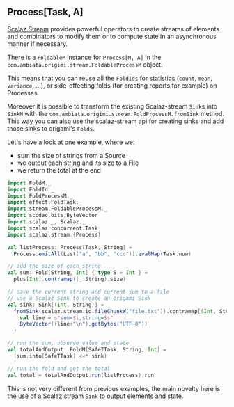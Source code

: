 ## Process[Task, A]

[Scalaz Stream](https://github.com/scalaz/scalaz-stream) provides powerful operators to create streams of elements and combinators to modify them or to compute state in an asynchronous manner if necessary.

There is a `FoldableM` instance for `Process[M, A]` in the `com.ambiata.origimi.stream.FoldableProcessM` object.

This means that you can reuse all the `FoldIds` for statistics (`count`, `mean`, `variance`, ...), or side-effecting folds (for creating reports for example) on Processes.

Moreover it is possible to transform the existing Scalaz-stream `Sink`s into `SinkM` with the `com.ambiata.origimi.stream.FoldProcessM.fromSink` method. This way you can also use the scalaz-stream api for creating sinks and add those sinks to origami's `Folds`.

Let's have a look at one example, where we:

 - sum the size of strings from a Source
 - we output each string and its size to a File
 - we return the total at the end

```scala
import FoldM._
import FoldId._
import FoldProcessM._
import effect.FoldTask._
import stream.FoldableProcessM._
import scodec.bits.ByteVector
import scalaz._, Scalaz._
import scalaz.concurrent.Task
import scalaz.stream.{Process}

val listProcess: Process[Task, String] =
  Process.emitAll(List("a", "bb", "ccc")).evalMap(Task.now)

// add the size of each string
val sum: Fold[String, Int] { type S = Int } =
  plus[Int].contramap((_:String).size)

// save the current string and current sum to a file
// use a Scalaz Sink to create an origami Sink
val sink: Sink[(Int, String)] =
  fromSink(scalaz.stream.io.fileChunkW("file.txt")).contramap[(Int, String)] { case (i, s) =>
    val line = s"sum=$i,string=$s"
    ByteVector((line+"\n").getBytes("UTF-8"))
  }

// run the sum, observe value and state
val totalAndOutput: FoldM[SafeTTask, String, Int] =
  (sum.into[SafeTTask] <<* sink)

// run the fold and get the total
val total = totalAndOutput.run(listProcess).run

```

This is not very different from previous examples, the main novelty here is the use of a Scalaz stream `Sink` to output elements and state.

